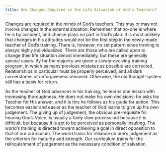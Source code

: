 ```yaml
---
title: Are Changes Required in the Life Situation of God's Teachers?
---
```


Changes are required in the minds of God’s teachers. This may or may not
involve changes in the external situation. Remember that no-one is where
he is by accident, and chance plays no part in God’s plan. It is most
unlikely that changes in his attitudes would not be the first step in
the newly-made teacher of God’s training. There is, however, no set
pattern since training is always highly individualized. There are those
who are called upon to change their life situation almost immediately,
but these are generally special cases. By far the majority are given a
slowly-evolving training program, in which as many previous mistakes as
possible are corrected. Relationships in particular must be properly
perceived, and all dark cornerstones of unforgiveness removed.
Otherwise, the old thought-system still has a basis for return.

As the teacher of God advances in his training, he learns one lesson
with increasing thoroughness. He does not make his own decisions; he
asks his Teacher for His answer, and it is this he follows as his guide
for action. This becomes easier and easier as the teacher of God learns
to give up his own judgement. The giving up of judgement, the obvious
pre-requisite for hearing God’s Voice, is usually a fairly slow process
not because it is difficult, but because it is apt to be perceived as
personally insulting. The world’s training is directed toward achieving
a goal in direct opposition to that of our curriculum. The world trains
for reliance on one’s judgement as the criterion for maturity and
strength. Our curriculum trains for the relinquishment of judgement as
the necessary condition of salvation.

